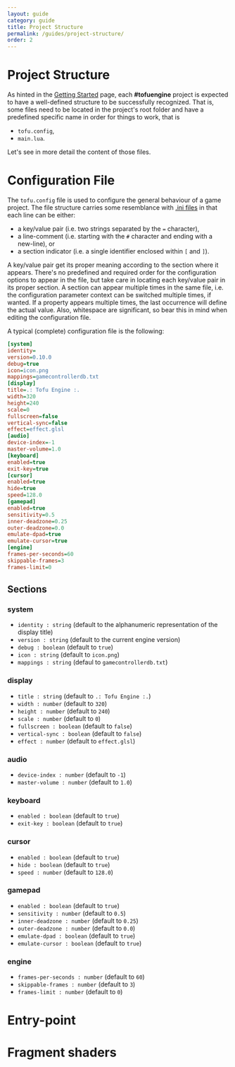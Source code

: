```yaml
---
layout: guide
category: guide
title: Project Structure
permalink: /guides/project-structure/
order: 2
---
```

# Project Structure

As hinted in the [Getting Started](/guides/getting-started/) page, each **#tofuengine** project is expected to have a well-defined structure to be successfully recognized. That is, some files need to be located in the project's root folder and have a predefined specific name in order for things to work, that is

* `tofu.config`,
* `main.lua`.

Let's see in more detail the content of those files.

# Configuration File

The `tofu.config` file is used to configure the general behaviour of a game project. The file structure carries some resemblance with [.ini files](https://en.wikipedia.org/wiki/INI_file) in that each line can be either:

* a key/value pair (i.e. two strings separated by the `=` character),
* a line-comment (i.e. starting with the `#` character and ending with a new-line), or
* a section indicator (i.e. a single identifier enclosed within `[` and `]`).

A key/value pair get its proper meaning according to the section where it appears. There's no predefined and required order for the configuration options to appear in the file, but take care in locating each key/value pair in its proper section. A section can appear multiple times in the same file, i.e. the configuration parameter context can be switched multiple times, if wanted. If a property appears multiple times, the last occurrence will define the actual value. Also, whitespace are significant, so bear this in mind when editing the configuration file.

A typical (complete) configuration file is the following:

```ini
[system]
identity=
version=0.10.0
debug=true
icon=icon.png
mappings=gamecontrollerdb.txt
[display]
title=.: Tofu Engine :.
width=320
height=240
scale=0
fullscreen=false
vertical-sync=false
effect=effect.glsl
[audio]
device-index=-1
master-volume=1.0
[keyboard]
enabled=true
exit-key=true
[cursor]
enabled=true
hide=true
speed=128.0
[gamepad]
enabled=true
sensitivity=0.5
inner-deadzone=0.25
outer-deadzone=0.0
emulate-dpad=true
emulate-cursor=true
[engine]
frames-per-seconds=60
skippable-frames=3
frames-limit=0
```

## Sections

### system

* `identity : string` (default to the alphanumeric representation of the display title)
* `version : string` (default to the current engine version)
* `debug : boolean` (default to `true`)
* `icon : string` (default to `icon.png`)
* `mappings : string` (defaul to `gamecontrollerdb.txt`)

### display

* `title : string` (default to `.: Tofu Engine :.`)
* `width : number` (default to `320`)
* `height : number` (default to `240`)
* `scale : number` (default to `0`)
* `fullscreen : boolean` (default to `false`)
* `vertical-sync : boolean` (default to `false`)
* `effect : number` (default to `effect.glsl`)

### audio

* `device-index : number` (default to `-1`)
* `master-volume : number` (default to `1.0`)

### keyboard

* `enabled : boolean` (default to `true`)
* `exit-key : boolean` (default to `true`)

### cursor

* `enabled : boolean` (default to `true`)
* `hide : boolean` (default to `true`)
* `speed : number` (default to `128.0`)

### gamepad

* `enabled : boolean` (default to `true`)
* `sensitivity : number` (default to `0.5`)
* `inner-deadzone : number` (default to `0.25`)
* `outer-deadzone : number` (default to `0.0`)
* `emulate-dpad : boolean` (default to `true`)
* `emulate-cursor : boolean` (default to `true`)

### engine

* `frames-per-seconds : number` (default to `60`)
* `skippable-frames : number` (default to `3`)
* `frames-limit : number` (default to `0`)

# Entry-point

# Fragment shaders

